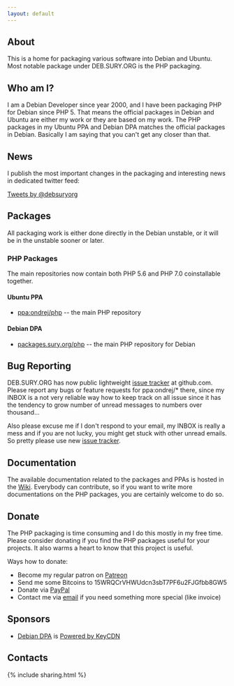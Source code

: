 ```yaml
---
layout: default
---
```


## About
This is a home for packaging various software into Debian and Ubuntu.  Most notable package under DEB.SURY.ORG is the PHP packaging.

## Who am I?

I am a Debian Developer since year 2000, and I have been packaging PHP for
Debian since PHP 5.  That means the official packages in Debian and Ubuntu are
either my work or they are based on my work.  The PHP packages in my Ubuntu PPA
and Debian DPA matches the official packages in Debian.  Basically I am saying
that you can't get any closer than that.

## News

I publish the most important changes in the packaging and interesting news in dedicated twitter feed:

<a class="twitter-timeline" data-dnt="true" href="https://twitter.com/debsuryorg" data-widget-id="720226114413707264">Tweets by @debsuryorg</a>
<script>!function(d,s,id){var js,fjs=d.getElementsByTagName(s)[0],p=/^http:/.test(d.location)?'http':'https';if(!d.getElementById(id)){js=d.createElement(s);js.id=id;js.src=p+"://platform.twitter.com/widgets.js";fjs.parentNode.insertBefore(js,fjs);}}(document,"script","twitter-wjs");</script>

## Packages

All packaging work is either done directly in the Debian unstable, or it will be in the unstable sooner or later.

### PHP Packages

The main repositories now contain both PHP 5.6 and PHP 7.0 coinstallable together.

#### Ubuntu PPA

* [ppa:ondrej/php](https://launchpad.net/~ondrej/+archive/ubuntu/php/) -- the main PHP repository

#### Debian DPA

* [packages.sury.org/php](https://packages.sury.org/php/) -- the main PHP repository for Debian

## Bug Reporting

DEB.SURY.ORG has now public lightweight [issue tracker](https://github.com/oerdnj/deb.sury.org/issues) at github.com. Please report any bugs or feature requests for ppa:ondrej/* there, since my INBOX is a not very reliable way how to keep track on all issue since it has the tendency to grow number of unread messages to numbers over thousand...

Also please excuse me if I don't respond to your email, my INBOX is really a mess and if you are not lucky, you might get stuck with other unread emails. So pretty please use new [issue tracker](https://github.com/oerdnj/deb.sury.org/issues).

## Documentation

The available documentation related to the packages and PPAs is hosted in the [Wiki](https://github.com/oerdnj/deb.sury.org/wiki).  Everybody can contribute, so if you want to write more documentations on the PHP packages, you are certainly welcome to do so.

## Donate

The PHP packaging is time consuming and I do this mostly in my free time.  Please consider donating if you find the PHP packages useful for your projects.  It also warms a heart to know that this project is useful.

Ways how to donate:

 * Become my regular patron on [Patreon](https://www.patreon.com/oerdnj)
 * Send me some Bitcoins to 15WRQCrVHWUdcn3sbT7PF6u2FJGfbb8GW5
 * Donate via [PayPal](https://www.paypal.com/cgi-bin/webscr?cmd=_donations&business=ondrej%40sury%2eorg&lc=CZ&item_name=DEB%2eSURY%2eORG&item_number=DEB%2eSURY%2eORG&currency_code=EUR&bn=PP%2dDonationsBF%3abtn_donate_SM%2egif%3aNonHosted)
 * Contact me via [email](mailto:ondrej@sury.org?Donate%20to%20DEB.SURY.ORG) if you need something more special (like invoice)

## Sponsors

* [Debian DPA](https://packages.sury.org/php/) is [Powered by KeyCDN](https://www.keycdn.com)

## Contacts

{% include sharing.html %}

